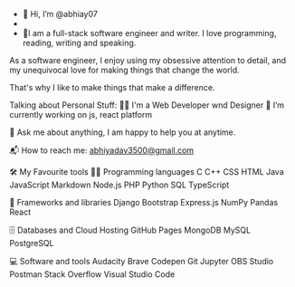 - 👋 Hi, I’m @abhiay07
- 
- 👀I am a full-stack software engineer and writer. I love programming, reading, writing and speaking.

As a software engineer, I enjoy using my obsessive attention to detail, and my unequivocal love for making things that change the world.

That's why I like to make things that make a difference.

Talking about Personal Stuff:
👨‍🎓 I'm a Web Developer wnd Designer
🔭 I’m currently working on js, react platform 

💬 Ask me about anything, I am happy to help you at anytime.

📬 How to reach me:
abhiyadav3500@gmail.com 

🛠️ My Favourite tools
👨‍💻 Programming languages
C C++ CSS HTML Java JavaScript Markdown Node.js PHP Python SQL TypeScript

🧰 Frameworks and libraries
Django Bootstrap Express.js NumPy Pandas React

🗄️ Databases and Cloud Hosting
GitHub Pages MongoDB MySQL PostgreSQL 

💻 Software and tools
Audacity Brave Codepen Git Jupyter OBS Studio Postman Stack Overflow Visual Studio Code

